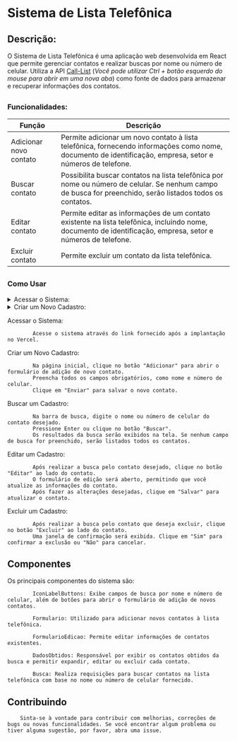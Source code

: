 # Sistema de Lista Telefônica

## Descrição:
        
O Sistema de Lista Telefônica é uma aplicação web desenvolvida em React
que permite gerenciar contatos e realizar buscas por nome ou número de celular. 
Utiliza a API [Call-List](https://github.com/MagalhaesVini/Call-List-API/blob/main/README.md)
(_Você pode utilizar Ctrl + botão esquerdo do mouse para abrir em uma nova aba_) como fonte de dados para armazenar e recuperar informações dos contatos.

##

  ### Funcionalidades:

| Função | Descrição |
| --- | --- |
| Adicionar novo contato |  Permite adicionar um novo contato à lista telefônica, fornecendo informações como nome, documento de identificação, empresa, setor e números de telefone. |
| Buscar contato | Possibilita buscar contatos na lista telefônica por nome ou número de celular. Se nenhum campo de busca for preenchido, serão listados todos os contatos. |
| Editar contato | Permite editar as informações de um contato existente na lista telefônica, incluindo nome, documento de identificação, empresa, setor e números de telefone. |
| Excluir contato | Permite excluir um contato da lista telefônica. |

##

   ### Como Usar

   <details>
        <summary>Acessar o Sistema:</summary>
        Acesse o sistema através do link fornecido após a implantação no Vercel. 
        ```ruby
           https://lista-telefonica-ruddy.vercel.app/
        ```
   </details>
   <details>
        <summary>Criar um Novo Cadastro:</summary>
        Acesse o sistema através do link fornecido após a implantação no Vercel. 
        ```ruby
           Na página inicial, clique no botão "Adicionar" para abrir o formulário de adição de novo contato.
            Preencha todos os campos obrigatórios, como nome e número de celular.
            Clique em "Enviar" para salvar o novo contato.
        ```
   </details>

  Acessar o Sistema:

            Acesse o sistema através do link fornecido após a implantação no Vercel.
            
  Criar um Novo Cadastro:

            Na página inicial, clique no botão "Adicionar" para abrir o formulário de adição de novo contato.
            Preencha todos os campos obrigatórios, como nome e número de celular.
            Clique em "Enviar" para salvar o novo contato.

  Buscar um Cadastro:

            Na barra de busca, digite o nome ou número de celular do contato desejado.
            Pressione Enter ou clique no botão "Buscar".
            Os resultados da busca serão exibidos na tela. Se nenhum campo de busca for preenchido, serão listados todos os contatos.

   Editar um Cadastro:

            Após realizar a busca pelo contato desejado, clique no botão "Editar" ao lado do contato.
            O formulário de edição será aberto, permitindo que você atualize as informações do contato.
            Após fazer as alterações desejadas, clique em "Salvar" para atualizar o contato.
            
  Excluir um Cadastro:

            Após realizar a busca pelo contato que deseja excluir, clique no botão "Excluir" ao lado do contato.
            Uma janela de confirmação será exibida. Clique em "Sim" para confirmar a exclusão ou "Não" para cancelar.

##

  ## Componentes
  
  Os principais componentes do sistema são:

            IconLabelButtons: Exibe campos de busca por nome e número de celular, além de botões para abrir o formulário de adição de novos contatos.
            
            Formulario: Utilizado para adicionar novos contatos à lista telefônica.
            
            FormularioEdicao: Permite editar informações de contatos existentes.
            
            DadosObtidos: Responsável por exibir os contatos obtidos da busca e permitir expandir, editar ou excluir cada contato.
            
            Busca: Realiza requisições para buscar contatos na lista telefônica com base no nome ou número de celular fornecido.

##

  ## Contribuindo

        Sinta-se à vontade para contribuir com melhorias, correções de bugs ou novas funcionalidades. Se você encontrar algum problema ou tiver alguma sugestão, por favor, abra uma issue.
        
##
